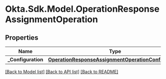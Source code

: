# Okta.Sdk.Model.OperationResponseAssignmentOperation

## Properties

Name | Type | Description | Notes
------------ | ------------- | ------------- | -------------
**_Configuration** | [**OperationResponseAssignmentOperationConfiguration**](OperationResponseAssignmentOperationConfiguration.md) |  | [optional] 

[[Back to Model list]](../README.md#documentation-for-models) [[Back to API list]](../README.md#documentation-for-api-endpoints) [[Back to README]](../README.md)

